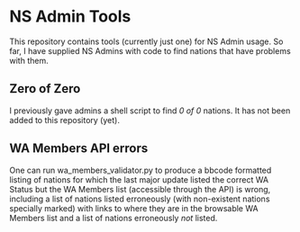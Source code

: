 NS Admin Tools
================================

This repository contains tools (currently just one) for NS Admin usage. So far, I have supplied NS Admins with code to find nations that have problems with them.

Zero of Zero
-------------------------

I previously gave admins a shell script to find *0 of 0* nations. It has not been added to this repository (yet).

WA Members API errors
-------------------------

One can run wa\_members\_validator.py to produce a bbcode formatted listing of nations for which the last major update listed the correct WA Status but the WA Members list (accessible through the API) is wrong, including a list of nations listed erroneously (with non-existent nations specially marked) with links to where they are in the browsable WA Members list and a list of nations erroneously *not* listed.
